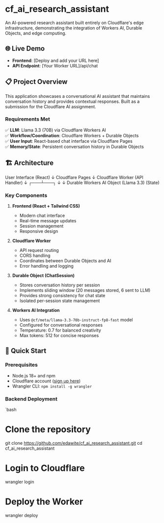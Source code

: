 # cf_ai_research_assistant

An AI-powered research assistant built entirely on Cloudflare's edge infrastructure, demonstrating the integration of Workers AI, Durable Objects, and edge computing.

## 🌐 Live Demo

- **Frontend**: [Deploy and add your URL here]
- **API Endpoint**: [Your Worker URL]/api/chat

## 📋 Project Overview

This application showcases a conversational AI assistant that maintains conversation history and provides contextual responses. Built as a submission for the Cloudflare AI assignment.

### Requirements Met

✅ **LLM**: Llama 3.3 (70B) via Cloudflare Workers AI  
✅ **Workflow/Coordination**: Cloudflare Workers + Durable Objects  
✅ **User Input**: React-based chat interface via Cloudflare Pages  
✅ **Memory/State**: Persistent conversation history in Durable Objects  

## 🏗️ Architecture
User Interface (React)
↓
Cloudflare Pages
↓
Cloudflare Worker (API Handler)
↓
┌───┴───┐
↓       ↓
Durable   Workers AI
Object    (Llama 3.3)
(State)

### Key Components

1. **Frontend (React + Tailwind CSS)**
   - Modern chat interface
   - Real-time message updates
   - Session management
   - Responsive design

2. **Cloudflare Worker**
   - API request routing
   - CORS handling
   - Coordinates between Durable Objects and AI
   - Error handling and logging

3. **Durable Object (ChatSession)**
   - Stores conversation history per session
   - Implements sliding window (20 messages stored, 6 sent to LLM)
   - Provides strong consistency for chat state
   - Isolated per-session state management

4. **Workers AI Integration**
   - Uses `@cf/meta/llama-3.3-70b-instruct-fp8-fast` model
   - Configured for conversational responses
   - Temperature: 0.7 for balanced creativity
   - Max tokens: 512 for concise responses

## 🚀 Quick Start

### Prerequisites

- Node.js 18+ and npm
- Cloudflare account ([sign up here](https://dash.cloudflare.com/sign-up))
- Wrangler CLI: `npm install -g wrangler`

### Backend Deployment
`bash
# Clone the repository
git clone https://github.com/edawite/cf_ai_research_assistant.git
cd cf_ai_research_assistant

# Login to Cloudflare
wrangler login

# Deploy the Worker
wrangler deploy
